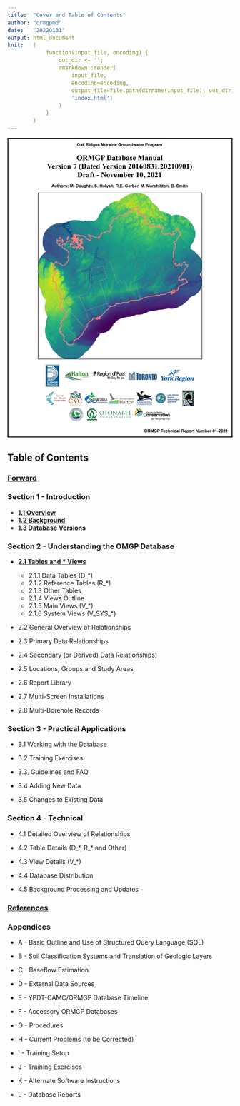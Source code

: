 ```yaml
---
title:  "Cover and Table of Contents"
author: "ormgpmd"
date:   "20220131"
output: html_document
knit:   (
            function(input_file, encoding) {
                out_dir <- '';
                rmarkdown::render(
                    input_file,
                    encoding=encoding,
                    output_file=file.path(dirname(input_file), out_dir,
                    'index.html')
                )
            }
        )
---
```


![Cover Page](./Cover/cover.jpg)

## Table of Contents

### [Forward](./Forward/forward.html)

### Section 1 - Introduction

* **[1.1 Overview](./01_Introduction/01_01-02_Overview_and_Background.html)**
* **[1.2 Background](./01_Introduction/01_01-02_Overview_and_Background.html)**
* **[1.3 Database Versions](./01_Introduction/01_03_Database_Versions.html)**

### Section 2 - Understanding the OMGP Database

* **[2.1 Tables and * Views](./02_Understanding_ORMGP_Database/02_01_Tables_and_Views/02_01_Tables_and_Views.html)**

    + 2.1.1 Data Tables (D_\*)
    + 2.1.2 Reference Tables (R_\*)
    + 2.1.3 Other Tables
    + 2.1.4 Views Outline
    + 2.1.5 Main Views (V_\*)
    + 2.1.6 System Views (V_SYS_\*)

* 2.2 General Overview of Relationships

* 2.3 Primary Data Relationships

* 2.4 Secondary (or Derived) Data Relationships)

* 2.5 Locations, Groups and Study Areas

* 2.6 Report Library

* 2.7 Multi-Screen Installations

* 2.8 Multi-Borehole Records

### Section 3 - Practical Applications

* 3.1 Working with the Database

* 3.2 Training Exercises

* 3.3, Guidelines and FAQ

* 3.4 Adding New Data

* 3.5 Changes to Existing Data

### Section 4 - Technical

* 4.1 Detailed Overview of Relationships

* 4.2 Table Details (D_\*, R_\* and Other)

* 4.3 View Details (V_\*)

* 4.4 Database Distribution

* 4.5 Background Processing and Updates

### [References](./References/References.html)

### Appendices

* A - Basic Outline and Use of Structured Query Language (SQL)

* B - Soil Classification Systems and Translation of Geologic Layers

* C - Baseflow Estimation

* D - External Data Sources

* E - YPDT-CAMC/ORMGP Database Timeline

* F - Accessory ORMGP Databases

* G - Procedures

* H - Current Problems (to be Corrected)

* I - Training Setup

* J - Training Exercises

* K - Alternate Software Instructions

* L - Database Reports


